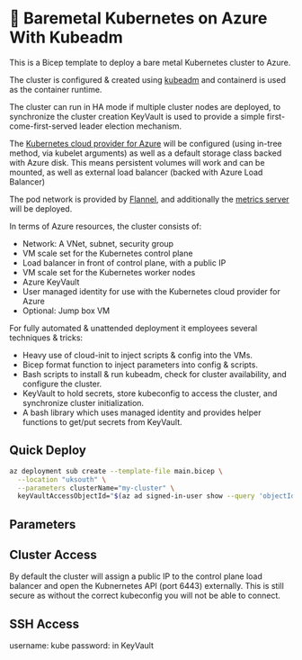 # 🤖 Baremetal Kubernetes on Azure With Kubeadm

This is a Bicep template to deploy a bare metal Kubernetes cluster to Azure.

The cluster is configured & created using [kubeadm](https://kubernetes.io/docs/setup/production-environment/tools/kubeadm/) and containerd is used as the container runtime.

The cluster can run in HA mode if multiple cluster nodes are deployed, to synchronize the cluster creation KeyVault is used to provide a simple first-come-first-served leader election mechanism.

The [Kubernetes cloud provider for Azure](https://kubernetes-sigs.github.io/cloud-provider-azure/) will be configured (using in-tree method, via kubelet arguments) as well as a default storage class backed with Azure disk. This means persistent volumes will work and can be mounted, as well as external load balancer (backed with Azure Load Balancer)

The pod network is provided by [Flannel](https://github.com/flannel-io/flannel), and additionally the [metrics server](https://github.com/kubernetes-sigs/metrics-server) will be deployed.

In terms of Azure resources, the cluster consists of:

- Network: A VNet, subnet, security group
- VM scale set for the Kubernetes control plane
- Load balancer in front of control plane, with a public IP
- VM scale set for the Kubernetes worker nodes
- Azure KeyVault
- User managed identity for use with the Kubernetes cloud provider for Azure 
- Optional: Jump box VM

For fully automated & unattended deployment it employees several techniques & tricks:

- Heavy use of cloud-init to inject scripts & config into the VMs.
- Bicep format function to inject parameters into config & scripts.
- Bash scripts to install & run kubeadm, check for cluster availability, and configure the cluster.
- KeyVault to hold secrets, store kubeconfig to access the cluster, and synchronize cluster initialization.
- A bash library which uses managed identity and provides helper functions to get/put secrets from KeyVault.

## Quick Deploy

```bash
az deployment sub create --template-file main.bicep \
  --location "uksouth" \
  --parameters clusterName="my-cluster" \
  keyVaultAccessObjectId="$(az ad signed-in-user show --query 'objectId' -o tsv)"
```

## Parameters

## Cluster Access

By default the cluster will assign a public IP to the control plane load balancer and open the Kubnernetes API (port 6443) externally. This is still secure as without the correct kubeconfig you will not be able to connect.

## SSH Access

username: kube
password: in KeyVault
